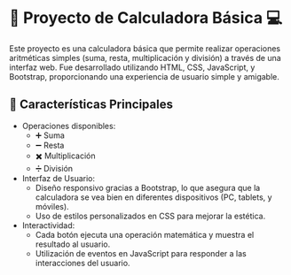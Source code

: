 # 🧮 Proyecto de Calculadora Básica 💻
Este proyecto es una calculadora básica que permite realizar operaciones aritméticas simples (suma, resta, multiplicación y división) a través de una interfaz web. Fue desarrollado utilizando HTML, CSS, JavaScript, y Bootstrap, proporcionando una experiencia de usuario simple y amigable.

## 🌟 Características Principales
* Operaciones disponibles:
  * ➕ Suma
  * ➖ Resta
  * ✖️ Multiplicación
  * ➗ División
* Interfaz de Usuario:
  * Diseño responsivo gracias a Bootstrap, lo que asegura que la calculadora se vea bien en diferentes dispositivos (PC, tablets, y móviles).
  * Uso de estilos personalizados en CSS para mejorar la estética.
* Interactividad:
  * Cada botón ejecuta una operación matemática y muestra el resultado al usuario.
  * Utilización de eventos en JavaScript para responder a las interacciones del usuario.
